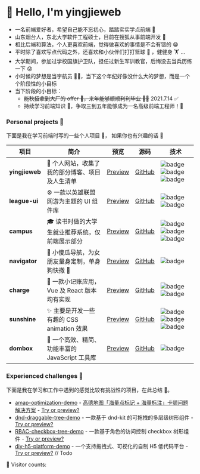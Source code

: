 # 👋 Hello, I'm yingjieweb 

- 一名前端爱好者，希望自己能不忘初心，踏踏实实学点前端 👻
- 山东烟台人，东北大学软件工程硕士，目前在搜狐从事前端开发 🧱
- 相比后端和算法，个人更喜欢前端，觉得做喜欢的事情是不会有错的 😁
- 平时除了喜欢写点代码之外，还喜欢和小伙伴们打打篮球 🏀 ，健健身 🏋 ...
- 大学期间，参加过学校国旗护卫队，担任过新生军训教官，后悔没去当兵历练一下 😟
- 小时候的梦想是当宇航员 👨‍🚀，当下这个年纪好像没什么大的梦想，而是一个个阶段性的小目标
- 当下阶段的小目标：
  - ~~能秋招拿到大厂的 offer 💪，来年能够顺顺利利毕业 👨‍🎓~~ 2021.7.14 ✅
  - 持续学习前端知识 📌，争取三到五年能够成为一名高级前端工程师！👷


### Personal projects 🌱
下面是我在学习前端时写的一些个人项目 🧐， 如果你也有兴趣的话 🤩

|   项目  |  简介  |  预览  |  源码  |  技术  |
|   ---   |  ---   |  ---  |  ---   |  ---  |
| **yingjieweb** | 👻 个人网站，收集了我的部分博客、项目及人生清单|[Preview](https://yingjieweb.github.io)|[GitHub](https://github.com/yingjieweb/yingjieweb)|<img src="https://img.shields.io/badge/React-20232A?style=flat-square&amp;logo=react&amp;logoColor=61DAFB" alt="badge"> <img src="https://img.shields.io/badge/TS-007ACC?style=flat-square&amp;logo=typescript&amp;logoColor=white" alt="badge"> <img src="https://img.shields.io/badge/Ant Design-0170FE?style=flat-square&amp;logo=antdesign&amp;logoColor=white" alt="badge">|
| **league-ui** | ⚙️ 一款以英雄联盟网游为主题的 UI 组件库 |[Preview](http://yingjiesongi.gitee.io/league-ui-doc/#/intro)|[GitHub](https://github.com/yingjieweb/league-ui)|<img src="https://img.shields.io/badge/Vue-35495E?style=flat-square&amp;logo=vue.js&amp;logoColor=4FC08" alt="badge"> <img src="https://img.shields.io/badge/Sass-CC6699?style=flat-square&amp;logo=sass&amp;logoColor=white" alt="badge">|
| **campus** | 🎓 读书时做的大学生就业推荐系统，仅前端展示部分|[Preview](https://yingjieweb.github.io/campus/#/login)|[GitHub](https://github.com/yingjieweb/campus)|<img src="https://img.shields.io/badge/Vue-35495E?style=flat-square&amp;logo=vue.js&amp;logoColor=4FC08" alt="badge"> <img src="https://img.shields.io/badge/Element UI-409eff?style=flat-square&amp;logo=Element&amp;logoColor=white" alt="badge"> <img src="https://img.shields.io/badge/ECharts-AA344D?style=flat-square&amp;logo=apacheecharts&amp;logoColor=white" alt="badge">|
| **navigator** | 📡 小傻瓜导航，为女朋友量身定制，单身狗快撤 🤪|[Preview](http://yingjiesongi.gitee.io/navigator/)|[GitHub](https://github.com/yingjieweb/navigator)|<img src="https://img.shields.io/badge/JQuery-007ACC?style=flat-square&amp;logo=jquery&amp;logoColor=white" alt="badge">|
| **charge** | 📒 一款小记账应用，Vue 及 React 版本均有实现|[Preview](http://yingjiesongi.gitee.io/charge/#/money)|[GitHub](https://github.com/yingjieweb/charge)|<img src="https://img.shields.io/badge/Vue-35495E?style=flat-square&amp;logo=vue.js&amp;logoColor=4FC08" alt="badge"> <img src="https://img.shields.io/badge/React-20232A?style=flat-square&amp;logo=react&amp;logoColor=61DAFB" alt="badge">|
| **sunshine** | ✨ 主要是开发一些有趣的 CSS animation 效果|[Preview](https://yingjieweb.github.io/sunshine/#/hypnosis-circle)|[GitHub](https://github.com/yingjieweb/sunshine)|<img src="https://img.shields.io/badge/Vue-35495E?style=flat-square&amp;logo=vue.js&amp;logoColor=4FC08" alt="badge"> <img src="https://img.shields.io/badge/Sass-CC6699?style=flat-square&amp;logo=sass&amp;logoColor=white" alt="badge"> <img src="https://img.shields.io/badge/CSS3-1572B6?style=flat-square&amp;logo=css3&amp;logoColor=white" alt="badge">|
| **dombox** | 🌲 一个高效、精简、功能丰富的 JavaScript 工具库|[Preview](https://github.com/yingjieweb/dombox)|[GitHub](https://github.com/yingjieweb/dombox)|<img src="https://img.shields.io/badge/JavaScript-F7DF1E?style=flat-square&amp;logo=javascript&amp;logoColor=black" alt="badge">|


### Experienced challenges 🎯
下面是我在学习和工作中遇到的感觉比较有挑战性的项目，在此总结 🎉。
- [amap-optimization-demo](https://github.com/yingjieweb/amap-optimization-demo) - [高德地图「海量点标记 + 海量标注」卡顿问题 解决方案](https://blog.csdn.net/Marker__/article/details/124321573?spm=1001.2014.3001.5501) - [Try or preview?](https://yingjieweb.github.io/amap-optimization-demo/)
- [dnd-draggable-tree-demo](https://github.com/yingjieweb/dnd-draggable-tree-demo) - 一款基于 dnd-kit 的可拖拽的多层级树形组件 - [Try or preview?](https://yingjieweb.github.io/dnd-draggable-tree-demo/)
- [RBAC-checkbox-tree-demo](https://github.com/yingjieweb/RBAC-checkbox-tree-demo) - 一款基于角色的访问控制 checkbox 树形组件 - [Try or preview?](https://yingjieweb.github.io/RBAC-checkbox-tree-demo/)
- [diy-h5-platform-demo](https://github.com/yingjieweb/diy-h5-platform-demo) - 一个支持拖拽式、可视化的自制 H5 低代码平台 - [Try or preview?]() // Todo

<div style="display: flex; align-items: center;">
  🚩 Visitor counts: &nbsp;<img src="https://profile-counter.glitch.me/Chocolate1999/count.svg" alt="" />
</div>


<!--
    January 2nd, 2021 6:10 PM
    **yingjieweb/yingjieweb** is a ✨ _special_ ✨ repository
    because its `README.md` (this file) appears on your GitHub profile.

Here are some ideas to get you started:
Here are some ideas to get you started:

    Here are some ideas to get you started:

    - 🔭 I’m currently working on ...
    - 🌱 I’m currently learning ...
    - 👯 I’m looking to collaborate on ...
    - 🤔 I’m looking for help with ...
    - 💬 Ask me about ...
    - 📫 How to reach me: ...
    - 😄 Pronouns: ...
    - ⚡ Fun fact: ...
-->
